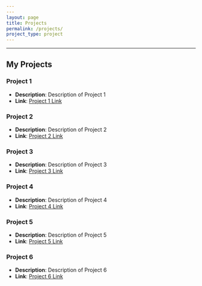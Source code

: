 ```yaml
---
---
layout: page
title: Projects
permalink: /projects/
project_type: project
---
```


---

## My Projects

### Project 1
- **Description**: Description of Project 1
- **Link**: [Project 1 Link](https://project1.example.com)

### Project 2
- **Description**: Description of Project 2
- **Link**: [Project 2 Link](https://project2.example.com)

### Project 3
- **Description**: Description of Project 3
- **Link**: [Project 3 Link](https://project3.example.com)

### Project 4
- **Description**: Description of Project 4
- **Link**: [Project 4 Link](https://project4.example.com)

### Project 5
- **Description**: Description of Project 5
- **Link**: [Project 5 Link](https://project5.example.com)

### Project 6
- **Description**: Description of Project 6
- **Link**: [Project 6 Link](https://project6.example.com)

<!-- You can add more projects as needed -->
